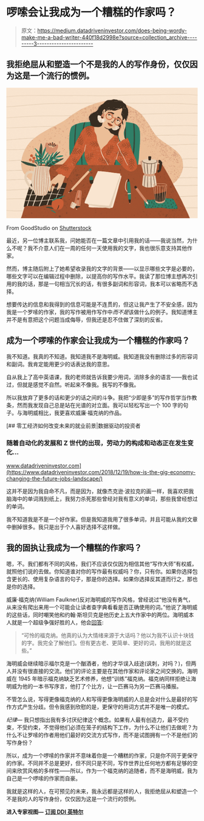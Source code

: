 # 啰嗦会让我成为一个糟糕的作家吗？

> 原文：<https://medium.datadriveninvestor.com/does-being-wordy-make-me-a-bad-writer-440f18d2998e?source=collection_archive---------3----------------------->

## 我拒绝屈从和塑造一个不是我的人的写作身份，仅仅因为这是一个流行的惯例。

![](img/7da60cd86ba7234361f406aace07a59f.png)

From GoodStudio on [Shutterstock](https://www.shutterstock.com/image-vector/young-pensive-woman-sitting-desk-clean-1389986498)

最近，另一位博主联系我，问她能否在一篇文章中引用我的话——我说当然，为什么不呢？我不介意人们在一周的任何一天使用我的文字，我也很乐意支持其他作家。

然而，博主随后附上了她希望收录我的文字的背景——以显示哪些文字是必要的，哪些文字可以在编辑过程中删除，以提高你的写作水平。我读了那位博主想再次引用的我的话，那是一句相当冗长的话，有很多副词和形容词，我本可以省略而不选择。

想要传达的信息和我得到的信息可能是不连贯的，但这让我产生了不安全感，因为我是一个罗嗦的作家，我的写作被用作写作中*而不是*该做什么的例子。我知道博主并不是有意把这个问题当成侮辱，但我还是忍不住做了深刻的反省。

## 成为一个啰嗦的作家会让我成为一个糟糕的作家吗？

我不知道。我真的不知道。我知道我不是海明威。我知道我没有删除过多的形容词和副词。我肯定能用更少的话表达我的意思。

自从我上了高中英语课，我的老师就告诉我要少用词，消除多余的语言——我也试过，但就是感觉不自然。听起来不像我。我写的不像我。

所以我放弃了更多的话和更少的话之间的斗争。我把“少即是多”的写作哲学当作教条，然而我发现自己总是站在光谱的对立面。我可以轻松写出一个 100 字的句子。与海明威相比，我更喜欢威廉·福克纳的作品。

[](https://www.datadriveninvestor.com/2018/12/19/how-is-the-gig-economy-changing-the-future-jobs-landscape/) [## 零工经济如何改变未来的就业前景|数据驱动的投资者

### 随着自动化的发展和 Z 世代的出现，劳动力的构成和动态正在发生变化…

www.datadriveninvestor.com](https://www.datadriveninvestor.com/2018/12/19/how-is-the-gig-economy-changing-the-future-jobs-landscape/) 

这并不是因为我自命不凡，而是因为，就像杰克逊·波拉克的画一样，我喜欢把我脑海中的单词溅到纸上，我努力杀死那些曾经对我有意义的单词，那些我曾经想过的单词。

我不知道我是不是一个好作家。但是我知道我用了很多单词，并且可能从我的文章中删掉很多。我只是出于个人喜好选择不这样做。

## 我的固执让我成为一个糟糕的作家吗？

嗯，不。我们都有不同的风格，我们不应该仅仅因为相信其他“写作大师”有权威，就照他们说的去做。你知道谁对你的写作最有权威吗？你，只有你。如果你选择包含更长的、使用复杂语言的句子，那是你的选择。如果你选择反其道而行之，那也是你的选择。

威廉·福克纳(William Faulkner)反对海明威的写作风格，曾经说过“他没有勇气，从来没有爬出来用一个可能会让读者查字典看看是否正确使用的词。”他说了海明威的这些话，同时嘲笑他和约翰·斯坦贝克是他历史上五大作家中的两位。海明威本人就是一个超级争强好胜的人，他会[回答](https://www.britannica.com/story/was-there-a-feud-between-william-faulkner-and-ernest-hemingway#:~:text=In%201949%20Faulkner%20won%20the,Sea%2C%20and%20for%20the%20influence):

> “可怜的福克纳。他真的认为大情绪来源于大话吗？他以为我不认识十块钱的字。我完全了解他们。但有更古老、更简单、更好的词，我用的就是这些。”

海明威会继续暗示福尔克是一个酗酒者，他的才华误入歧途(讽刺，对吗？)，但两人并没有很直接的交流。他们的评论主要是在其他作家和评论家之间交换的。海明威在 1945 年暗示福克纳缺乏艺术修养，他想“训练”福克纳。福克纳同样拒绝让海明威为他的一本书写序言，他打了个比方，让一匹赛马为另一匹赛马播报。

不管怎么说，写得更像福克纳的人和写得更像海明威的人总是会对什么是最好的写作方式产生分歧。但令我感到欣慰的是，更保守的用词方式并不是唯一的模式。

*纪律—* 我只想指出我有多讨厌纪律这个概念。如果有人最有创造力，最不受约束，不受约束，不觉得他们必须在笼子的结构下工作，为什么不让他们去做呢？为什么不让罗嗦的作者用他们最好的交流方式写作，而不是试图拥有一个不是他们的写作身份？

所以，成为一个啰嗦的作家并不意味着你是一个糟糕的作家，只是你不同于更保守的作家。不同并不总是更好，但不同只是不同，写作世界比任何地方都有足够的空间来欣赏风格的多样性——所以，作为一个福克纳的追随者，而不是海明威，我为自己是一个啰嗦的作家而自豪。

我就是这样的人，在可预见的未来，我永远都是这样的人，我拒绝屈从和塑造一个不是我的人的写作身份，仅仅因为这是一个流行的惯例。

**进入专家视图—** [**订阅 DDI 英特尔**](https://datadriveninvestor.com/ddi-intel)